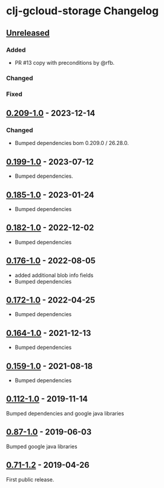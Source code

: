 # clj-gcloud-storage Changelog

## [Unreleased]

### Added
* PR #13 copy with preconditions by @rfb.

### Changed

### Fixed


## [0.209-1.0] - 2023-12-14
### Changed
* Bumped dependencies bom 0.209.0 / 26.28.0.

## [0.199-1.0] - 2023-07-12

* Bumped dependencies.

## [0.185-1.0] - 2023-01-24

* Bumped dependencies

## [0.182-1.0] - 2022-12-02

* Bumped dependencies

## [0.176-1.0] - 2022-08-05

* added additional blob info fields
* Bumped dependencies

## [0.172-1.0] - 2022-04-25

* Bumped dependencies

## [0.164-1.0] - 2021-12-13

* Bumped dependencies

## [0.159-1.0] - 2021-08-18

* Bumped dependencies

## [0.112-1.0] - 2019-11-14

Bumped dependencies and google java libraries

## [0.87-1.0] - 2019-06-03

Bumped google java libraries

## [0.71-1.2] - 2019-04-26

First public release.

[Unreleased]: https://github.com/oscaro/clj-gcloud-storage/-/compare/0.209-1.0...devel
[0.209-1.0]: https://github.com/oscaro/clj-gcloud-storage/-/compare/0.199-1.0...0.209-1.0
[0.199-1.0]: https://github.com/oscaro/clj-gcloud-storage/-/compare/0.185-1.0...0.199-1.0
[0.185-1.0]: https://github.com/oscaro/clj-gcloud-storage/-/compare/0.182-1.0...0.185-1.0
[0.182-1.0]: https://github.com/oscaro/clj-gcloud-storage/-/compare/0.176-1.0...0.182-1.0
[0.176-1.0]: https://github.com/oscaro/clj-gcloud-storage/-/compare/0.172-1.0...0.176-1.0
[0.172-1.0]: https://github.com/oscaro/clj-gcloud-storage/-/compare/0.164-1.0...0.172-1.0
[0.164-1.0]: https://github.com/oscaro/clj-gcloud-storage/-/compare/0.159-1.0...0.164-1.0
[0.159-1.0]: https://github.com/oscaro/clj-gcloud-storage/-/compare/0.112-1.0...0.159-1.0
[0.112-1.0]: https://github.com/oscaro/clj-gcloud-storage/-/compare/0.87-1.0...0.112-1.0
[0.87-1.0]: https://github.com/oscaro/clj-gcloud-storage/-/compare/0.71-1.2...0.87-1.0
[0.71-1.2]: https://github.com/oscaro/clj-gcloud-storage/releases/tag/0.71-1.2
